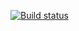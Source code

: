 [![Build status](https://ci.appveyor.com/api/projects/status/2x8nqejn1yx6q17o?svg=true)](https://ci.appveyor.com/project/sergeyzlenskiy/regex)
